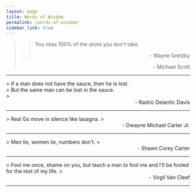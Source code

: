 ```yaml
---
layout: page
title: Words of Wisdom
permalink: /words-of-wisdom/
sidebar_link: true
---
```

> > You miss 100% of the shots you don't take.
> > <div style="text-align: right"> - Wayne Gretzky </div>
> <div style="text-align: right"> - Michael Scott </div>
<hr>
> If a man does not have the sauce, then he is lost.<br/>
> But the same man can be lost in the sauce.<br/>
> <div style="text-align: right"> - Radric Delantic Davis </div>
<hr>
> Real Gs move in silence like lasagna.
> <div style="text-align: right"> - Dwayne Michael Carter Jr. </div>
<hr>
> Men lie, women lie, numbers don't.
> <div style="text-align: right"> - Shawn Corey Carter </div>
<hr>
> Fool me once, shame on you, but teach a man to fool me and I'll be fooled for the rest of my life.
> <div style="text-align: right"> - Virgil Van Cleef </div>
<hr>
